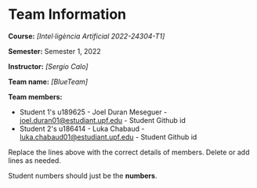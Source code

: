 # Team Information

**Course:** _[Intel·ligència Artificial 2022-24304-T1]_

**Semester:** Semester 1, 2022

**Instructor:** _[Sergio Calo]_

**Team name:** _[BlueTeam]_

**Team members:**

* Student 1's u189625 - Joel Duran Meseguer - joel.duran01@estudiant.upf.edu - Student Github id
* Student 2's u186414 - Luka Chabaud - luka.chabaud01@estudiant.upf.edu - Student Github id

Replace the lines above with the correct details of members. Delete or add lines as needed.

Student numbers should just be the **numbers**.